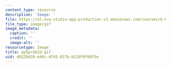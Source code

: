 ```yaml
---
content_type: resource
description: 'Image: '
file: https://ol-ocw-studio-app-production.s3.amazonaws.com/courses/6-042j-mathematics-for-computer-science-spring-2015/d0228d39e40cdf45017bb210f0f68f5e_pp5prob2d.gif
file_type: image/gif
image_metadata:
  caption: ''
  credit: ''
  image-alt: ''
resourcetype: Image
title: pp5prob2d.gif
uid: d0228d39-e40c-df45-017b-b210f0f68f5e
---
```


